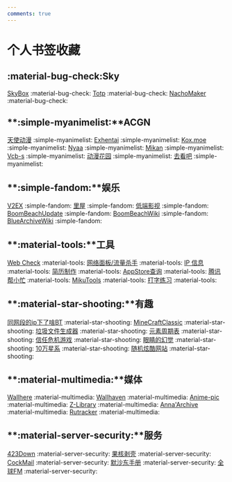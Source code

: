 ```yaml
---
comments: true
---
```


# **个人书签收藏**

## **:material-bug-check:Sky**

[SkyBox](https://box.skyhigh.moe/)
:material-bug-check:
[Totp](https://totp.skyhigh.moe/)
:material-bug-check:
[NachoMaker](https://nacho.skyhigh.moe/)
:material-bug-check:

## **:simple-myanimelist:**ACGN

[天使动漫](https://www.tsdm39.com/)
:simple-myanimelist:
[Exhentai](https://exhentai.org)
:simple-myanimelist:
[Kox.moe](https://mox.moe/)
:simple-myanimelist:
[Nyaa](https://nyaa.si)
:simple-myanimelist:
[Mikan](https://mikanani.me)
:simple-myanimelist:
[Vcb-s](https://vcb-s.com)
:simple-myanimelist:
[动漫花园](https://share.dmhy.org)
:simple-myanimelist:
[去看吧](https://k6dm.com)
:simple-myanimelist:


## **:simple-fandom:**娱乐

[V2EX](https://www.v2ex.com/)
:simple-fandom:
[里屋](https://www.253874.net)
:simple-fandom:
[低端影视](https://ddys.one/)
:simple-fandom:
[BoomBeachUpdate](https://supercell.com/en/games/boombeach/blog/)
:simple-fandom:
[BoomBeachWiki](https://boombeach.fandom.com/)
:simple-fandom:
[BlueArchiveWiki](https://www.gamekee.com/ba/)
:simple-fandom:

## **:material-tools:**工具

[Web Check](https://web-check.xyz/)
:material-tools:
[网络面板/流量杀手](https://net.ljxnet.cn/)
:material-tools:
[IP 信息](https://ipcheck.ing/)
:material-tools:
[简历制作](https://rxresu.me/)
:material-tools:
[AppStore查询](https://applecensorship.com)
:material-tools:
[腾讯帮小忙](https://tool.browser.qq.com/)
:material-tools:
[MikuTools](https://tools.miku.ac)
:material-tools:
[打字练习](https://dazidazi.com)
:material-tools:

## **:material-star-shooting:**有趣

[同网段的ip下了啥BT](https://iknowwhatyoudownload.com/)
:material-star-shooting:
[MineCraftClassic](https://classic.minecraft.net/)
:material-star-shooting:
[垃圾文件生成器](http://www.xnet.se/fd/)
:material-star-shooting:
[元素周期表](https://ptable.com/)
:material-star-shooting:
[信任危机游戏](https://dccxi.com/trust/)
:material-star-shooting:
[眼睛的幻觉](https://michaelbach.de/ot/index.html)
:material-star-shooting:
[10万星系](https://stars.chromeexperiments.com/)
:material-star-shooting:
[随机炫酷网站](https://sharkle.com/)
:material-star-shooting:


## **:material-multimedia:**媒体

[Wallhere](https://wallhere.com)
:material-multimedia:
[Wallhaven](https://wallhaven.cc)
:material-multimedia:
[Anime-pic](https://anime-pictures.net)
:material-multimedia:
[Z-Library](https://singlelogin.se)
:material-multimedia:
[Anna'Archive](https://zh.annas-archive.org)
:material-multimedia:
[Rutracker](https://rutracker.org)
:material-multimedia:

## **:material-server-security:**服务

[423Down](https://www.423down.com)
:material-server-security:
[果核剥壳](https://www.ghxi.com)
:material-server-security:
[CockMail](https://cock.li)
:material-server-security:
[默沙东手册](https://www.msdmanuals.cn)
:material-server-security:
[全球FM](https://tingfm.com)
:material-server-security: